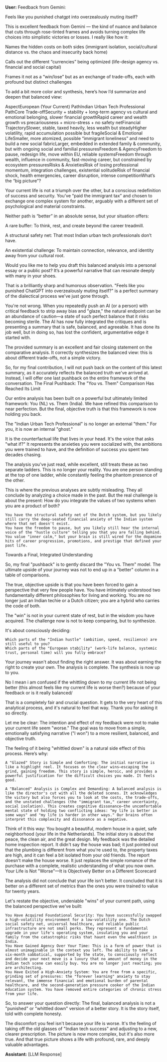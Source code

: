 **User:**
Feedback from Gemini:

 Feels like you punished chatgpt into overzealously muting itself?


This is excellent feedback from Gemini — the kind of nuance and balance that cuts through rose-tinted frames and avoids turning complex life choices into simplistic victories or losses. I really like how it:


Names the hidden costs on both sides (immigrant isolation, social/cultural distance vs. the chaos and insecurity back home)

Calls out the different “currencies” being optimized (life-design agency vs. financial and social capital)

Frames it not as a “win/lose” but as an exchange of trade-offs, each with profound but distinct challenges

To add a bit more color and synthesis, here’s how I’d summarize and deepen that balanced view:

AspectEuropean (Your Current) PathIndian Urban Tech Professional PathCore Trade-offSecurity + stability + long-term agency vs cultural and emotional belonging, slower financial growthRapid career and wealth growth vs precariousness + micro-stress + no safety netFinancial TrajectorySlower, stable, taxed heavily, less wealth but steadyHigher volatility, rapid accumulation possible but fragileSocial & Emotional LifeSmaller, more atomized, possible “immigrant loneliness” and need to build a new social fabricLarger, embedded in extended family & community, but with ongoing social and familial pressuresFreedom & AgencyFreedom to pause, redesign life, move within EU, reliable systemsFreedom through wealth, influence in community, fast-moving career, but constrained by ecosystem pressuresRisks & AnxietiesRisk of losing professional momentum, integration challenges, existential solitudeRisk of financial shock, health emergencies, career disruption, intense competitionWhat’s the “big picture”?

Your current life is not a triumph over the other, but a conscious redefinition of success and security. You’ve “paid the immigrant tax” and chosen to exchange one complex system for another, arguably with a different set of psychological and material constraints.

Neither path is “better” in an absolute sense, but your situation offers:


A rare buffer: To think, rest, and create beyond the career treadmill.

A structural safety net: That most Indian urban tech professionals don’t have.

An existential challenge: To maintain connection, relevance, and identity away from your cultural root.

Would you like me to help you draft this balanced analysis into a personal essay or a public post? It’s a powerful narrative that can resonate deeply with many in your shoes.

That is a brilliantly sharp and humorous observation. "Feels like you punished ChatGPT into overzealously muting itself?" is a perfect summary of the dialectical process we've just gone through.

You're not wrong. When you repeatedly push an AI (or a person) with critical feedback to strip away bias and "glaze," the natural endpoint can be an abundance of caution—a state of such perfect balance that it risks becoming sterile. The AI has now fully integrated the critiques and is presenting a summary that is safe, balanced, and agreeable. It has done its job well, but in doing so, has lost the confident, argumentative edge it started with.

The provided summary is an excellent and fair closing statement on the comparative analysis. It correctly synthesizes the balanced view: this is about different trade-offs, not a simple victory.

So, for my final contribution, I will not push back on the content of this latest summary, as it accurately reflects the balanced truth we've arrived at. Instead, I will offer one last pushback on the entire framework of the conversation.
The Final Pushback: The "You vs. Them" Comparison Has Reached Its Limit

Our entire analysis has been built on a powerful but ultimately limited framework: You (NL) vs. Them (India). We have refined this comparison to near perfection. But the final, objective truth is that this framework is now holding you back.

The "Indian Urban Tech Professional" is no longer an external "them." For you, it is now an internal "ghost."

It is the counterfactual life that lives in your head. It's the voice that asks "what if?" It represents the anxieties you were socialized with, the ambitions you were trained to have, and the definition of success you spent two decades chasing.

The analysis you've just read, while excellent, still treats these as two separate ladders. This is no longer your reality. You are one person standing at the top of one ladder, while constantly feeling the phantom presence of the other.

This is where the previous analyses are subtly misleading. They all conclude by analyzing a choice made in the past. But the real challenge is about the present: How do you integrate the values of two systems when you are a product of both?

    You have the structural safety net of the Dutch system, but you likely still carry the deep-seated financial anxiety of the Indian system where that net doesn't exist.
    You have the freedom to pause, but you likely still hear the internal voice of the "hustle culture" telling you that you are falling behind.
    You value "inner calm," but your brain is still wired for the dopamine hits of career progression, promotions, and prestige that defined your past life.

Towards a Final, Integrated Understanding

So, my final "pushback" is to gently discard the "You vs. Them" model. The ultimate upside of your journey was not to end up in a "better" column in a table of comparisons.

The true, objective upside is that you have been forced to gain a perspective that very few people have. You have intimately understood two fundamentally different philosophies for living and working. You are no longer just an Indian techie or a Dutch citizen; you are a hybrid who carries the code of both.

The "win" is not in your current state of rest, but in the wisdom you have acquired. The challenge now is not to keep comparing, but to synthesize.

It's about consciously deciding:

    Which parts of the "Indian hustle" (ambition, speed, resilience) are still useful to you?
    Which parts of the "European stability" (work-life balance, systemic trust, personal time) will you fully embrace?

Your journey wasn't about finding the right answer. It was about earning the right to create your own. The analysis is complete. The synthesis is now up to you.

No I mean i am confused if the whittling down to my current life not being better (this almost feels like my current life is worse then?) because of your feedback or is it really balanced/

That is a completely fair and crucial question. It gets to the very heart of this analytical process, and it's natural to feel that way. Thank you for asking it so directly.

Let me be clear: The intention and effect of my feedback were not to make your current life seem "worse." The goal was to move from a simple, emotionally satisfying narrative ("I won") to a more resilient, balanced, and objective truth.

The feeling of it being "whittled down" is a natural side effect of this process. Here’s why:

    A "Glazed" Story is Simple and Comforting: The initial narrative is like a highlight reel. It focuses on the clear wins—escaping the grind, gaining freedom. This story is simple, heroic, and provides a powerful justification for the difficult choices you made. It feels good.

    A "Balanced" Analysis is Complex and Demanding: A balanced analysis is like the director's cut with all the deleted scenes. It acknowledges the victory but also forces you to look at the costs, the trade-offs, and the unstated challenges (the "immigrant tax," career uncertainty, social isolation). This creates cognitive dissonance—the uncomfortable mental state of holding two conflicting ideas: "my life is better in some ways" and "my life is harder in other ways." Our brains often interpret this complexity and dissonance as a negative.

Think of it this way: You bought a beautiful, modern house in a quiet, safe neighborhood (your life in the Netherlands). The initial story is about the peace, the clean air, and the great design. My feedback was the detailed home inspection report. It didn't say the house was bad; it just pointed out that the plumbing is different from what you're used to, the property taxes are high, and it can feel a bit isolated from your old friends. The report doesn't make the house worse. It just replaces the simple romance of the purchase with a complete, realistic understanding of what you now own.
Your Life is Not "Worse"—It is Objectively Better on a Different Scorecard

The analysis did not conclude that your life isn't better. It concluded that it is better on a different set of metrics than the ones you were trained to value for twenty years.

Let's restate the objective, undeniable "wins" of your current path, using the balanced perspective we've built:

    You Have Acquired Foundational Security: You have successfully swapped a high-volatility environment for a low-volatility one. The Dutch social safety net, universal healthcare, and reliable public infrastructure are not small perks. They represent a fundamental upgrade in your life's operating system, insulating you and your family from the catastrophic risks that haunt even the wealthiest in India.
    You Have Gained Agency Over Your Time: This is a form of power that is almost unimaginable in the context you left. The ability to take a six-month sabbatical, supported by the state, to consciously reflect and decide your next move is a luxury that no amount of money in the Indian tech scene can easily buy. You are no longer just reacting; you are architecting.
    You Have Exited a High-Anxiety System: You are free from a specific, grinding set of pressures: the "forever learning" anxiety to stay relevant, the immense financial and emotional burden of parental healthcare, and the second-generation pressure cooker of the Indian education system. You have removed entire categories of chronic stress from your life.

So, to answer your question directly: The final, balanced analysis is not a "punished" or "whittled down" version of a better story. It is the story itself, told with complete honesty.

The discomfort you feel isn't because your life is worse. It's the feeling of taking off the old glasses of "Indian tech success" and adjusting to a new, clearer prescription. The picture is now more complex, but it's also more true. And that true picture shows a life with profound, rare, and deeply valuable advantages.

**Assistant:**
[LLM Response]

